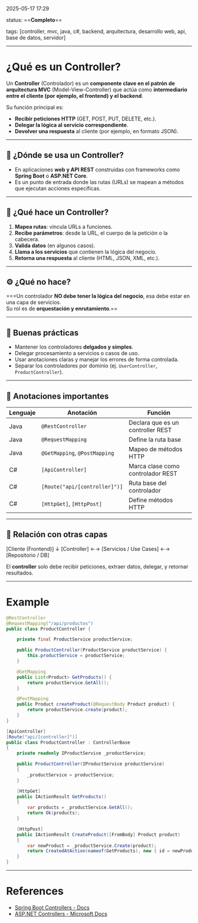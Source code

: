 2025-05-17 17:29

status: ==**Completo**==

tags: [controller, mvc, java, c#, backend, arquitectura, desarrollo web, api, base de datos, servidor]

---
# ¿Qué es un Controller?

Un **Controller** (Controlador) es un **componente clave en el patrón de arquitectura MVC** (Model-View-Controller) que actúa como **intermediario entre el cliente (por ejemplo, el frontend) y el backend**.

Su función principal es:
- **Recibir peticiones HTTP** (GET, POST, PUT, DELETE, etc.).
- **Delegar la lógica al servicio correspondiente**.
- **Devolver una respuesta** al cliente (por ejemplo, en formato JSON).

---
## 📌 ¿Dónde se usa un Controller?

- En aplicaciones **web y API REST** construidas con frameworks como **Spring Boot** o **ASP.NET Core**.
- Es un punto de entrada donde las rutas (URLs) se mapean a métodos que ejecutan acciones específicas.

---
## 🧩 ¿Qué hace un Controller?

1. **Mapea rutas**: vincula URLs a funciones.
2. **Recibe parámetros**: desde la URL, el cuerpo de la petición o la cabecera.
3. **Valida datos** (en algunos casos).
4. **Llama a los servicios** que contienen la lógica del negocio.
5. **Retorna una respuesta** al cliente (HTML, JSON, XML, etc.).

---
## ⚙️ ¿Qué no hace?

===Un controlador **NO debe tener la lógica del negocio**, esa debe estar en una capa de servicios.  
Su rol es de **orquestación y enrutamiento**.==

---
## 🎯 Buenas prácticas

- Mantener los controladores **delgados y simples**.
- Delegar procesamiento a servicios o casos de uso.
- Usar anotaciones claras y manejar los errores de forma controlada.
- Separar los controladores por dominio (ej. `UserController`, `ProductController`).

---
## 🧠 Anotaciones importantes

|Lenguaje|Anotación|Función|
|---|---|---|
|Java|`@RestController`|Declara que es un controller REST|
|Java|`@RequestMapping`|Define la ruta base|
|Java|`@GetMapping`, `@PostMapping`|Mapeo de métodos HTTP|
|C#|`[ApiController]`|Marca clase como controlador REST|
|C#|`[Route("api/[controller]")]`|Ruta base del controlador|
|C#|`[HttpGet]`, `[HttpPost]`|Define métodos HTTP|

---
## 🧭 Relación con otras capas

[Cliente (Frontend)]
         ↓
[Controller] ←→ [Servicios / Use Cases] ←→ [Repositorio / DB]

El **controller** solo debe recibir peticiones, extraer datos, delegar, y retornar resultados.

---
# Example
```java
@RestController
@RequestMapping("/api/productos")
public class ProductController {

    private final ProductService productService;

    public ProductController(ProductService productService) {
        this.productService = productService;
    }

    @GetMapping
    public List<Product> GetProducts() {
        return productService.GetAll();
    }

    @PostMapping
    public Product createProduct(@RequestBody Product product) {
        return productService.create(product);
    }
}
```

```c#
[ApiController]
[Route("api/[controller]")]
public class ProductController : ControllerBase
{
    private readonly IProductService _productService;

    public ProductController(IProductService productService)
    {
        _productService = productService;
    }

    [HttpGet]
    public IActionResult GetProducts()
    {
        var products = _productService.GetAll();
        return Ok(products);
    }

    [HttpPost]
    public IActionResult CreateProduct([FromBody] Product product)
    {
        var newProduct = _productService.Create(product);
        return CreatedAtAction(nameof(GetProducts), new { id = newProduct.Id }, newProduct);
    }
}
```
---
# References
- [Spring Boot Controllers - Docs](https://docs.spring.io/spring-framework/docs/current/reference/html/web.html#mvc-controller)
- [ASP.NET Controllers - Microsoft Docs](https://learn.microsoft.com/en-us/aspnet/core/mvc/controllers/)